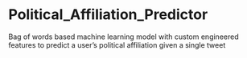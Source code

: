 # Political_Affiliation_Predictor
Bag of words based machine learning model with custom engineered features to predict a user’s political affiliation given a single tweet
